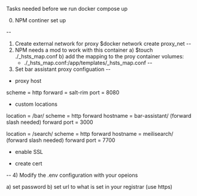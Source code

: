 Tasks needed before we run docker compose up

0) NPM continer set up

--
1) Create external network for proxy
   $docker network create proxy_net
--
2) NPM needs a mod to work with this container
  a) $touch ./_hsts_map.conf
  b) add the mapping to the proy container
    volumes:
      - ./_hsts_map.conf:/app/templates/_hsts_map.conf
--
3) Set bar assistant proxy configuation
--
- proxy host

scheme = http
forward = salt-rim
port = 8080


- custom locations

location = /bar/ 
scheme = http
forward hostname = bar-assistant/ (forward slash needed)
forward port = 3000

location = /search/ 
scheme = http
forward hostname = meilisearch/ (forward slash needed)
forward port = 7700


- enable SSL

- create cert

--
4) Modify the .env configuration with your opeions

a) set password
b) set url to what is set in your registrar (use https)
